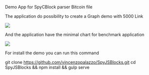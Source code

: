 Demo App for SpyCBlock parser Bitcoin file

The application do possibility to create a Graph demo with 5000 Link

![](https://i.ibb.co/HFXZ0mv/Screenshot-from-2019-09-21-22-14-10.png)

And the application have the minimal chart for benchmark application

![](https://i.ibb.co/qYHz07t/Screenshot-from-2019-09-21-22-14-25.png)

For install the demo you can run this command

git clone https://github.com/vincenzopalazzo/SpyJSBlocks.git
cd SpyJSBlocks && npm install && gulp serve
